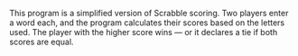 This program is a simplified version of Scrabble scoring. Two players enter a word each, and the program calculates their scores based on the letters used. The player with the higher score wins — or it declares a tie if both scores are equal.

